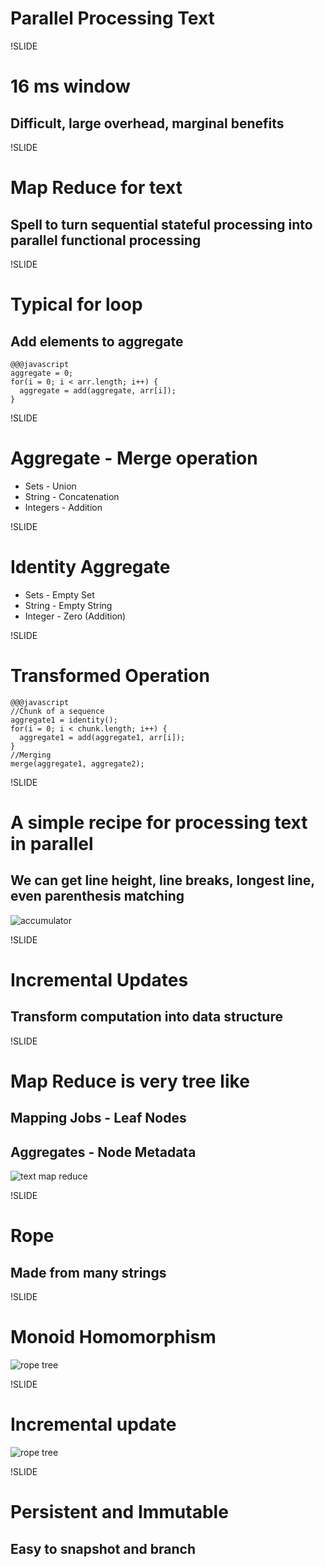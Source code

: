 
# Parallel Processing Text

!SLIDE

# 16 ms window
## Difficult, large overhead, marginal benefits

!SLIDE

# Map Reduce for text
## Spell to turn sequential stateful processing into parallel functional processing

!SLIDE

# Typical for loop
## Add elements to aggregate
    @@@javascript
    aggregate = 0;
    for(i = 0; i < arr.length; i++) {
      aggregate = add(aggregate, arr[i]);
    }

!SLIDE

# Aggregate - Merge operation
* Sets - Union
* String - Concatenation
* Integers - Addition

!SLIDE

# Identity Aggregate
* Sets - Empty Set
* String - Empty String
* Integer - Zero (Addition)

!SLIDE

# Transformed Operation
    @@@javascript
    //Chunk of a sequence
    aggregate1 = identity();
    for(i = 0; i < chunk.length; i++) {
      aggregate1 = add(aggregate1, arr[i]);
    }
    //Merging
    merge(aggregate1, aggregate2);

!SLIDE

# A simple recipe for processing text in parallel
## We can get line height, line breaks, longest line, even parenthesis matching

![accumulator](../../images/accumulator.png)

!SLIDE

# Incremental Updates
## Transform computation into data structure

!SLIDE

# Map Reduce is very tree like
## Mapping Jobs - Leaf Nodes
## Aggregates - Node Metadata

![text map reduce](../../images/text_map_reduce.png)

!SLIDE

# Rope
## Made from many strings

!SLIDE

# Monoid Homomorphism
![rope tree](../../images/rope_tree.png)

!SLIDE

# Incremental update
![rope tree](../../images/rope_tree.png)

!SLIDE

# Persistent and Immutable
## Easy to snapshot and branch
